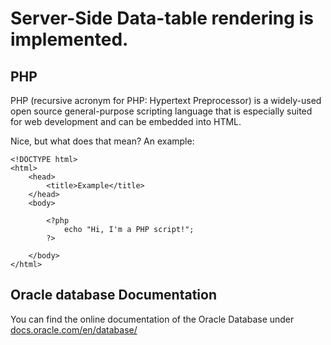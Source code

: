 # Server-Side Data-table rendering is implemented.

## PHP 
PHP (recursive acronym for PHP: Hypertext Preprocessor) is a widely-used open source general-purpose scripting language that is especially suited for web development and can be embedded into HTML.

Nice, but what does that mean? An example:
```
<!DOCTYPE html>
<html>
    <head>
        <title>Example</title>
    </head>
    <body>

        <?php
            echo "Hi, I'm a PHP script!";
        ?>

    </body>
</html>
```

## Oracle database Documentation
You can find the online documentation of the Oracle Database under [docs.oracle.com/en/database/](http://docs.oracle.com/en/database/)

